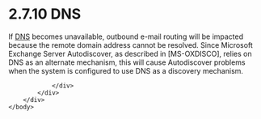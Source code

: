 <html dir="LTR" xmlns:mshelp="http://msdn.microsoft.com/mshelp" xmlns:ddue="http://ddue.schemas.microsoft.com/authoring/2003/5" xmlns:xlink="http://www.w3.org/1999/xlink" xmlns:tool="http://www.microsoft.com/tooltip">
    <head>
        <meta http-equiv="Content-Type" content="text/html; CHARSET=utf-8"></meta>
        <meta name="save" content="history"></meta>
        <title>2.7.10 DNS</title>
        <xml>
            <mshelp:toctitle title="2.7.10 DNS"></mshelp:toctitle>
            <mshelp:rltitle title="[MS-OXPROTO]: DNS"></mshelp:rltitle>
            <mshelp:keyword index="A" term="c66f283c-8b58-4082-81ca-def69d2f0b8d"></mshelp:keyword>
            <mshelp:attr name="DCSext.ContentType" value="open specification"></mshelp:attr>
            <mshelp:attr name="AssetID" value="c66f283c-8b58-4082-81ca-def69d2f0b8d"></mshelp:attr>
            <mshelp:attr name="TopicType" value="kbRef"></mshelp:attr>
            <mshelp:attr name="DCSext.Title" value="[MS-OXPROTO]: DNS" />
        </xml>
    </head>
    <body>
        <div id="header">
            <h1 class="heading">2.7.10 DNS</h1>
        </div>
        <div id="mainSection">
            <div id="mainBody">
                <div id="allHistory" class="saveHistory"></div>
                <div id="sectionSection0" class="section" name="collapseableSection">
                    

<p>If <a href="f888c37a-d994-4b91-96a5-e88cfbd66bd6.htm#gt_604dcfcd-72f5-46e5-85c1-f3ce69956700">DNS</a>
becomes unavailable, outbound e-mail routing will be impacted because the
remote domain address cannot be resolved. Since Microsoft Exchange Server
Autodiscover, as described in <mshelp:link keywords="d912502b-c0e2-41a1-8b0e-f714ba523e08" tabindex="0">[MS-OXDISCO]</mshelp:link>,
relies on DNS as an alternate mechanism, this will cause Autodiscover problems
when the system is configured to use DNS as a discovery mechanism.</p>


                </div>
            </div>
        </div>
    </body>
</html>